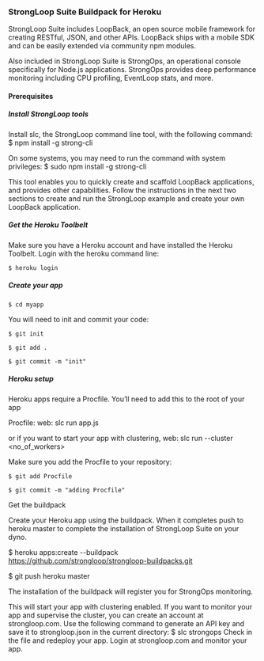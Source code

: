 ### StrongLoop Suite Buildpack for Heroku 

StrongLoop Suite includes LoopBack, an open source mobile framework for creating RESTful, JSON, and other APIs. LoopBack ships with a mobile SDK and can be easily extended via community npm modules.

Also included in StrongLoop Suite is StrongOps, an operational console specifically for Node.js applications. StrongOps provides deep performance monitoring including CPU profiling, EventLoop stats, and more.

<h4> Prerequisites </h4>

<h5> Install StrongLoop tools </h5>

Install slc, the StrongLoop command line tool, with the following command: 
    $ npm install -g strong-cli

On some systems, you may need to run the command with system privileges: 
    $ sudo npm install -g strong-cli

This tool enables you to quickly create and scaffold LoopBack applications, and provides other capabilities. Follow the instructions in the next two sections to create and run the StrongLoop example and create your own LoopBack application.

<h5> Get the Heroku Toolbelt </h5>

Make sure you have a Heroku account and have installed the Heroku Toolbelt.
Login with the heroku command line:

    $ heroku login

<h5> Create your app </h5>
    
    $ cd myapp

You will need to init and commit your code:

    $ git init

    $ git add .

    $ git commit -m "init"

<h5> Heroku setup </h5>

Heroku apps require a Procfile. You’ll need to add this to the root of your app

Procfile:
web: slc run app.js

or if you want to start your app with clustering, 
web: slc run --cluster <no_of_workers> 

Make sure you add the Procfile to your repository:

    $ git add Procfile 

    $ git commit -m "adding Procfile"    

Get the buildpack

Create your Heroku app using the buildpack. When it completes push to heroku master to complete the installation of StrongLoop Suite on your dyno.

$ heroku apps:create --buildpack https://github.com/strongloop/strongloop-buildpacks.git

$ git push heroku master

The installation of the buildpack will register you for StrongOps monitoring. 

This will start your app with clustering enabled. If you want to monitor your app and supervise the cluster, you can create an account at strongloop.com.
Use the following command to generate an API key and save it to  strongloop.json  in the current directory:
$ slc strongops
Check in the file and redeploy your app. Login at strongloop.com and monitor your app. 

 
